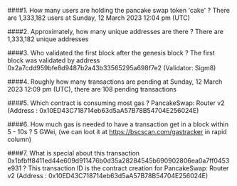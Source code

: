 ####1. How many users are holding the pancake swap token 'cake' ?
There are 1,333,182 users at Sunday, 12 March 2023 12:04 pm (UTC)

####2. Approximately, how many unique addresses are there ?
There are 1,333,182 unique addresses

####3. Who validated the first block after the genesis block ?
The first block was validated by address 0x2a7cdd959bfe8d9487b2a43b33565295a698f7e2 (Validator: Sigm8)

####4. Roughly how many transactions are pending
at Sunday, 12 March 2023 12:09 pm (UTC), there are 108 pending transactions

####5. Which contract is consuming most gas ?
PancakeSwap: Router v2 (Address : 0x10ED43C718714eb63d5aA57B78B54704E256024E)

####6. How much gas is needed to have a transaction get in a block within 5 - 10s ?
5 GWei, (we can loot it at https://bscscan.com/gastracker in rapid column)

####7. What is special about this transaction 0x1bfbff8411ed44e609d911476b0d35a28284545b690902806ea0a7ff0453e931 ?
This transaction ID is the contract creation for PancakeSwap: Router v2 (Address : 0x10ED43C718714eb63d5aA57B78B54704E256024E)